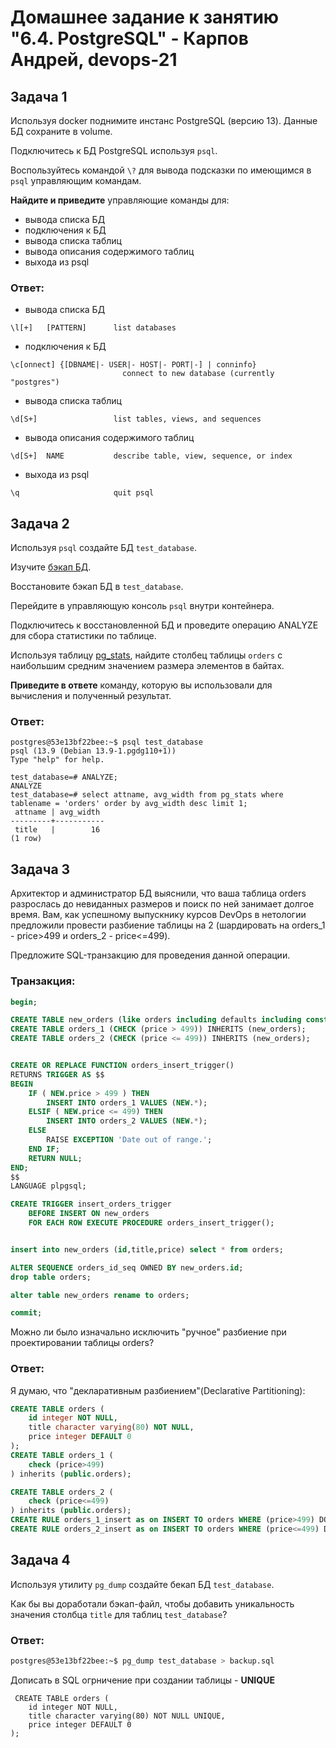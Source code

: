 # Домашнее задание к занятию "6.4. PostgreSQL" - Карпов Андрей, devops-21

## Задача 1

Используя docker поднимите инстанс PostgreSQL (версию 13). Данные БД сохраните в volume.

Подключитесь к БД PostgreSQL используя `psql`.

Воспользуйтесь командой `\?` для вывода подсказки по имеющимся в `psql` управляющим командам.

**Найдите и приведите** управляющие команды для:
- вывода списка БД
- подключения к БД
- вывода списка таблиц
- вывода описания содержимого таблиц
- выхода из psql

### Ответ:
- вывода списка БД
```
\l[+]   [PATTERN]      list databases
```
- подключения к БД
```
\c[onnect] {[DBNAME|- USER|- HOST|- PORT|-] | conninfo}
                         connect to new database (currently "postgres")
```
- вывода списка таблиц
```
\d[S+]                 list tables, views, and sequences
```
- вывода описания содержимого таблиц
```
\d[S+]  NAME           describe table, view, sequence, or index
```
- выхода из psql
```
\q                     quit psql
```

## Задача 2

Используя `psql` создайте БД `test_database`.

Изучите [бэкап БД](https://github.com/netology-code/virt-homeworks/tree/virt-11/06-db-04-postgresql/test_data).

Восстановите бэкап БД в `test_database`.

Перейдите в управляющую консоль `psql` внутри контейнера.

Подключитесь к восстановленной БД и проведите операцию ANALYZE для сбора статистики по таблице.

Используя таблицу [pg_stats](https://postgrespro.ru/docs/postgresql/12/view-pg-stats), найдите столбец таблицы `orders` 
с наибольшим средним значением размера элементов в байтах.

**Приведите в ответе** команду, которую вы использовали для вычисления и полученный результат.

### Ответ:
```
postgres@53e13bf22bee:~$ psql test_database
psql (13.9 (Debian 13.9-1.pgdg110+1))
Type "help" for help.

test_database=# ANALYZE;
ANALYZE
test_database=# select attname, avg_width from pg_stats where tablename = 'orders' order by avg_width desc limit 1;
 attname | avg_width
---------+-----------
 title   |        16
(1 row)
```
## Задача 3

Архитектор и администратор БД выяснили, что ваша таблица orders разрослась до невиданных размеров и
поиск по ней занимает долгое время. Вам, как успешному выпускнику курсов DevOps в нетологии предложили
провести разбиение таблицы на 2 (шардировать на orders_1 - price>499 и orders_2 - price<=499).

Предложите SQL-транзакцию для проведения данной операции.
### Транзакция:
```sql
begin;

CREATE TABLE new_orders (like orders including defaults including constraints including indexes);
CREATE TABLE orders_1 (CHECK (price > 499)) INHERITS (new_orders);
CREATE TABLE orders_2 (CHECK (price <= 499)) INHERITS (new_orders);


CREATE OR REPLACE FUNCTION orders_insert_trigger()
RETURNS TRIGGER AS $$
BEGIN
    IF ( NEW.price > 499 ) THEN
        INSERT INTO orders_1 VALUES (NEW.*);
    ELSIF ( NEW.price <= 499) THEN
        INSERT INTO orders_2 VALUES (NEW.*);
    ELSE
        RAISE EXCEPTION 'Date out of range.';
    END IF;
    RETURN NULL;
END;
$$
LANGUAGE plpgsql;

CREATE TRIGGER insert_orders_trigger
    BEFORE INSERT ON new_orders
    FOR EACH ROW EXECUTE PROCEDURE orders_insert_trigger();


insert into new_orders (id,title,price) select * from orders;

ALTER SEQUENCE orders_id_seq OWNED BY new_orders.id;
drop table orders;

alter table new_orders rename to orders;

commit;
```
Можно ли было изначально исключить "ручное" разбиение при проектировании таблицы orders?

### Ответ:
Я думаю, что "декларативным разбиением"(Declarative Partitioning):
```sql
CREATE TABLE orders (
    id integer NOT NULL,
    title character varying(80) NOT NULL,
    price integer DEFAULT 0
);
CREATE TABLE orders_1 (
    check (price>499)
) inherits (public.orders);

CREATE TABLE orders_2 (
    check (price<=499)
) inherits (public.orders);
CREATE RULE orders_1_insert as on INSERT TO orders WHERE (price>499) DO INSTEAD INSERT INTO orders_1 values(NEW.*);
CREATE RULE orders_2_insert as on INSERT TO orders WHERE (price<=499) DO INSTEAD INSERT INTO orders_2 values(NEW.*);
```

## Задача 4

Используя утилиту `pg_dump` создайте бекап БД `test_database`.

Как бы вы доработали бэкап-файл, чтобы добавить уникальность значения столбца `title` для таблиц `test_database`?

### Ответ:
```bash
postgres@53e13bf22bee:~$ pg_dump test_database > backup.sql
```
Дописать в SQL огрничение при создании таблицы - **UNIQUE**
```
 CREATE TABLE orders (
    id integer NOT NULL,
    title character varying(80) NOT NULL UNIQUE,
    price integer DEFAULT 0
);
```
